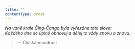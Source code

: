 ```yaml
---
title: ''
contentType: prose
---
```


<section>

_Na vaně krále Čing-Čanga byla vyřezána tato slova:  
Každého dne se úplně obnovuj a dělej to vždy znovu a znovu._

> — Čínská moudrost

</section>
